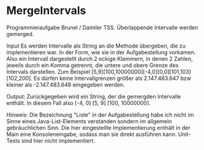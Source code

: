 # MergeIntervals
Programmieraufgabe Brunel / Daimler TSS. Überlappende Intervalle werden gemerged.

Input
Es werden Intervalle als String an die Methode übergeben, die zu implementieren war. In der Form, wie sie in der Aufgabestellung vorkamen. 
Also ein Intervall dargestellt durch 2 eckige Klammern, in denen 2 Zahlen, jeweils durch ein Komma getrennt, die untere und obere Grenze des Intervals darstellen. Zum Beispiel [5,9][100,10000000][-4,0][0,0][101,103][102,200]. Es dürfen keine Intervallgrenzen größer als 2.147.483.647 bzw kleiner als -2.147.483.648 eingegeben werden. 

Output:
Zurückgegeben wird ein String, der die gemergden Intervalle enthält. In diesem Fall also [-4, 0] [5, 9] [100, 10000000].

Hinweis: Die Bezeichnung "Liste" in der Aufgabestellung habe ich nicht im Sinne eines Java-List-Elements verstanden sondern im allgemein gebräuchlichen Sinn.
Die hier eingestellte Implementierung enthält in der Main eine Konsoleneingabe, sodass man sie direkt ausführen kann. 
Unit-Tests sind hier nicht implementiert. 
